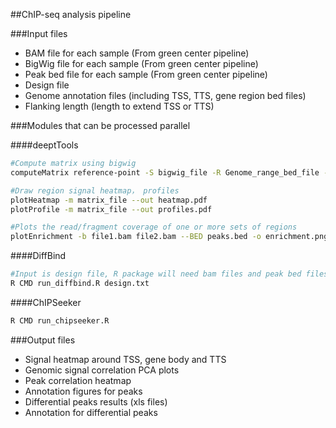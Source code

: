
##ChIP-seq analysis pipeline

###Input files
* BAM file for each sample (From green center pipeline)
* BigWig file for each sample (From green center pipeline)
* Peak bed file for each sample (From green center pipeline)
* Design file
* Genome annotation files (including TSS, TTS, gene region bed files)
* Flanking length (length to extend TSS or TTS)

###Modules that can be processed parallel

####deeptTools
```bash
#Compute matrix using bigwig
computeMatrix reference-point -S bigwig_file -R Genome_range_bed_file -out matrix_file

#Draw region signal heatmap， profiles
plotHeatmap -m matrix_file --out heatmap.pdf
plotProfile -m matrix_file --out profiles.pdf

#Plots the read/fragment coverage of one or more sets of regions
plotEnrichment -b file1.bam file2.bam --BED peaks.bed -o enrichment.png
```
####DiffBind

```R
#Input is design file, R package will need bam files and peak bed files
R CMD run_diffbind.R design.txt

```
####ChIPSeeker

```R
R CMD run_chipseeker.R
```

###Output files
* Signal heatmap around TSS, gene body and TTS
* Genomic signal correlation PCA plots
* Peak correlation heatmap
* Annotation figures for peaks
* Differential peaks results (xls files)
* Annotation for differential peaks
